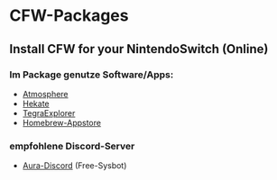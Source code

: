 # CFW-Packages
## Install CFW for your NintendoSwitch (Online)
### Im Package genutze Software/Apps:
- [Atmosphere](https://github.com/Atmosphere-NX/Atmosphere/releases/)
- [Hekate](https://github.com/CTCaer/hekate/releases/)
- [TegraExplorer](https://github.com/suchmememanyskill/TegraExplorer/releases)
- [Homebrew-Appstore](https://github.com/fortheusers/hb-appstore/releases)



### empfohlene Discord-Server
- [Aura-Discord](https://discord.com/invite/gPk7G6Z5PF) (Free-Sysbot)

